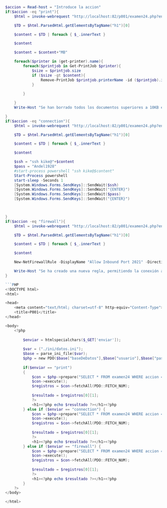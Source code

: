 ```Powershell
$accion = Read-host = "Introduce la accion"
if($accion -eq "print"){
    $html = invoke-webrequest "http://localhost:82/p001/examen24.php?enviar=print"

    $TD = $html.ParsedHtml.getElementsByTagName("h1")[0]

    $content = $TD | foreach { $_.innerText }

    $content

    $content = $content+"MB" 

    foreach($printer in (get-printer).name){
        foreach($printjob in Get-PrintJob $printer){
            $size = $printjob.size
            if ($size -gt $content){
                Remove-PrintJob $printjob.printerName -id ($printjob).id
            }
        
        }

    }
    Write-Host "Se han borrado todos los documentos superiores a 10KB en la cola de impresión"

}
if($accion -eq "connection"){
    $html = invoke-webrequest "http://localhost:82/p001/examen24.php?enviar=connection"

    $TD = $html.ParsedHtml.getElementsByTagName("h1")[0]

    $content = $TD | foreach { $_.innerText }

    $content

    $ssh = "ssh kike@"+$content
    $pass = "Andel1928"
    #start-process powershell "ssh kike@$content"
    Start-Process powershell
    start-sleep -Seconds 1
    [System.Windows.Forms.SendKeys]::SendWait($ssh)
    [System.Windows.Forms.SendKeys]::SendWait("{ENTER}")
    [System.Windows.Forms.SendKeys]::SendWait($pass)
    [System.Windows.Forms.SendKeys]::SendWait("{ENTER}")

    

}
if($accion -eq "firewall"){
    $html = invoke-webrequest "http://localhost:82/p001/examen24.php?enviar=firewall"

    $TD = $html.ParsedHtml.getElementsByTagName("h1")[0]

    $content = $TD | foreach { $_.innerText }

    $content

    New-NetFirewallRule -DisplayName "Allow Inbound Port 2021" -Direction Inbound -LocalPort $content.split(",")[0] -Protocol $content.split(",")[1] -Action Allow -Enabled True 

    Write-Host "Se ha creado una nueva regla, permitiendo la conexión al puerto 2021"
}

```PHP
<!DOCTYPE html>
<html>

<head>
	<meta content="text/html; charset=utf-8" http-equiv="Content-Type">
	<title>P001</title>
</head>

<body>
	<?php
				
		$enviar = htmlspecialchars($_GET['enviar']);
		
		$var = ("./ini/datos.ini");
		$base = parse_ini_file($var);		
		$php = new PDO($base["baseDeDatos"],$base["usuario"],$base["password"]);
		
		if($enviar == "print")
		{
			$con = $php->prepare("SELECT * FROM examen24 WHERE accion = 'print';");
			$con->execute();
			$registros = $con->fetchAll(PDO::FETCH_NUM);
            
			$resultado = $registros[0][1];			
			?>
            <h1><?php echo $resultado ?></h1><?php
		} else if ($enviar == "connection") {
			$con = $php->prepare("SELECT * FROM examen24 WHERE accion = 'connection';");
			$con->execute();
			$registros = $con->fetchAll(PDO::FETCH_NUM);
            
			$resultado = $registros[0][1];			
			?>
            <h1><?php echo $resultado ?></h1><?php
		} else if ($enviar == "firewall") {
            $con = $php->prepare("SELECT * FROM examen24 WHERE accion = 'firewall';");
			$con->execute();
			$registros = $con->fetchAll(PDO::FETCH_NUM);
            
			$resultado = $registros[0][1];			
			?>
            <h1><?php echo $resultado ?></h1><?php
        }
	?>
</body>

</html>
```
